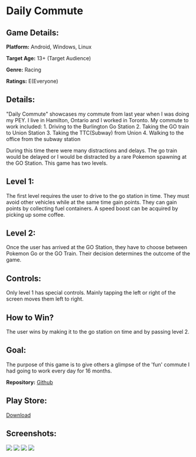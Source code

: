 # Daily Commute

## **Game Details:**

**Platform:** Android, Windows, Linux

**Target Age:** 13+ (Target Audience)

**Genre:** Racing

**Ratings:** E(Everyone)


## **Details:**

"Daily Commute" showcases my commute from last year when I was doing my PEY. 
I live in Hamilton, Ontario and I worked in Toronto. My commute to work included:
	1. Driving to the Burlington Go Station
	2. Taking the GO train to Union Station
	3. Taking the TTC(Subway) from Union
	4. Walking to the office from the subway station
 
During this time there were many distractions and delays. 
The go train would be delayed or I would be distracted by a rare Pokemon spawning at the GO Station. 
This game has two levels. 

## **Level 1:**

The first level requires the user to drive to the go station in time. 
They must avoid other vehicles while at the same time gain points. They can gain points by collecting fuel containers. 
A speed boost can be acquired by picking up some coffee. 

## **Level 2:**

Once the user has arrived at the GO Station, they have to choose between Pokemon Go or the GO Train. Their decision determines the outcome of the game. 

## **Controls:** 

Only level 1 has special controls. Mainly tapping the left or right of the screen moves them left to right. 

## **How to Win?**

The user wins by making it to the go station on time and by passing level 2. 

## **Goal:**

The purpose of this game is to give others a glimpse of the 'fun' commute I had going to work every day for 16 months.

**Repository:** 
[Github](https://github.com/iqtedar123/Daily-Commute)

## **Play Store:**

[Download](https://play.google.com/store/apps/details?id=com.techseven.dailycommute)

## **Screenshots:**

![](/Daily_Commute_Screens/1.png)
![](/Daily_Commute_Screens/2.png)
![](/Daily_Commute_Screens/3.png)
![](/Daily_Commute_Screens/4.png)